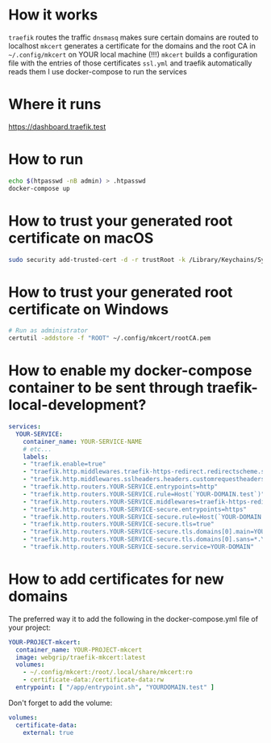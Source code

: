 # How it works
`traefik` routes the traffic
`dnsmasq` makes sure certain domains are routed to localhost
`mkcert` generates a certificate for the domains and the root CA in `~/.config/mkcert` on YOUR local machine (!!!)
`mkcert` builds a configuration file with the entries of those certificates `ssl.yml` and traefik automatically reads them
I use docker-compose to run the services

# Where it runs
https://dashboard.traefik.test

# How to run
```bash
echo $(htpasswd -nB admin) > .htpasswd 
docker-compose up
```

# How to trust your generated root certificate on macOS
```bash
sudo security add-trusted-cert -d -r trustRoot -k /Library/Keychains/System.keychain ~/.config/mkcert/rootCA.pem
```

# How to trust your generated root certificate on Windows
```bash
# Run as administrator
certutil -addstore -f "ROOT" ~/.config/mkcert/rootCA.pem
```

# How to enable my docker-compose container to be sent through traefik-local-development?
```yml
services:
  YOUR-SERVICE:
    container_name: YOUR-SERVICE-NAME
    # etc... 
    labels:
    - "traefik.enable=true"
    - "traefik.http.middlewares.traefik-https-redirect.redirectscheme.scheme=https"
    - "traefik.http.middlewares.sslheaders.headers.customrequestheaders.X-Forwarded-Proto=https"
    - "traefik.http.routers.YOUR-SERVICE.entrypoints=http"
    - "traefik.http.routers.YOUR-SERVICE.rule=Host(`YOUR-DOMAIN.test`)"
    - "traefik.http.routers.YOUR-SERVICE.middlewares=traefik-https-redirect"
    - "traefik.http.routers.YOUR-SERVICE-secure.entrypoints=https"
    - "traefik.http.routers.YOUR-SERVICE-secure.rule=Host(`YOUR-DOMAIN.test`)"
    - "traefik.http.routers.YOUR-SERVICE-secure.tls=true"
    - "traefik.http.routers.YOUR-SERVICE-secure.tls.domains[0].main=YOUR-DOMAIN.test"
    - "traefik.http.routers.YOUR-SERVICE-secure.tls.domains[0].sans=*.YOUR-DOMAIN.test"
    - "traefik.http.routers.YOUR-SERVICE-secure.service=YOUR-DOMAIN"
```

# How to add certificates for new domains
The preferred way it to add the following in the docker-compose.yml file of your project:
```yml
YOUR-PROJECT-mkcert:
  container_name: YOUR-PROJECT-mkcert
  image: webgrip/traefik-mkcert:latest
  volumes:
    - ~/.config/mkcert:/root/.local/share/mkcert:ro
    - certificate-data:/certificate-data:rw
  entrypoint: [ "/app/entrypoint.sh", "YOURDOMAIN.test" ]
```

Don't forget to add the volume:
```yml
volumes:
  certificate-data:
    external: true
```


